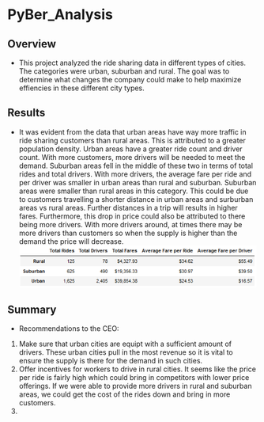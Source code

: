 # PyBer_Analysis

## Overview
  * This project analyzed the ride sharing data in different types of cities. The categories were urban, suburban and rural. The goal was to determine what changes the company could make to help maximize effiencies in these different city types. 
  
## Results
  * It was evident from the data that urban areas have way more traffic in ride sharing customers than rural areas. This is attributed to a greater population density. Urban areas have a greater ride count and driver count. With more customers, more drivers will be needed to meet the demand. Suburban areas fell in the middle of these two in terms of total rides and total drivers. With more drivers, the average fare per ride and per driver was smaller in urban areas than rural and suburban. Suburban areas were smaller than rural areas in this category. This could be due to customers travelling a shorter distance in urban areas and surburban areas vs rural areas. Further distances in a trip will results in higher fares. Furthermore, this drop in price could also be attributed to there being more drivers. With more drivers around, at times there may be more drivers than customers so when the supply is higher than the demand the price will decrease. 
   ![PyBer_Summary_Table](https://github.com/chenylk/PyBer_Analysis/blob/master/analysis/challenge_summary_table.PNG)
   
## Summary
 * Recommendations to the CEO:
  1. Make sure that urban cities are equipt with a sufficient amount of drivers. These urban cities pull in the most revenue so it is vital to ensure the supply is there for the demand in such cities. 
  2. Offer incentives for workers to drive in rural cities. It seems like the price per ride is fairly high which could bring in competitors with lower price offerings. If we were able to provide more drivers in rural and suburban areas, we could get the cost of the rides down and bring in more customers. 
  3. 
